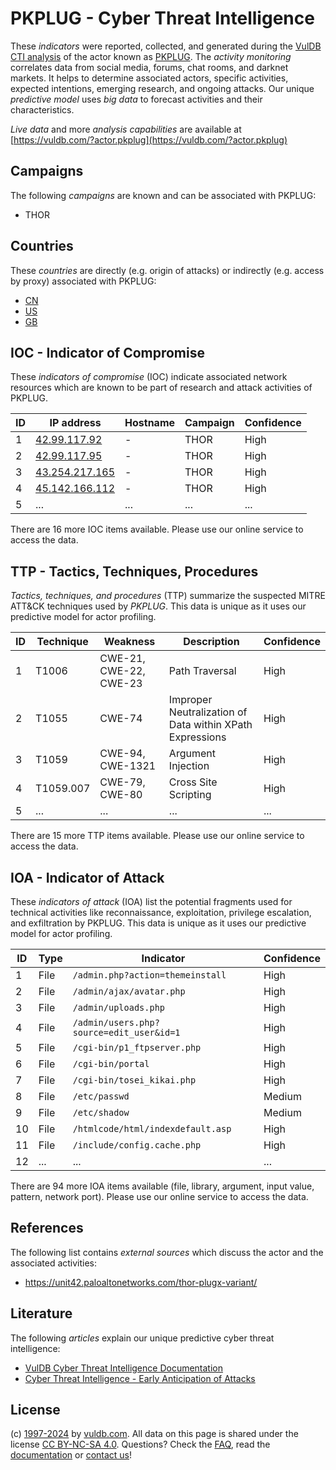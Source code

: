 # PKPLUG - Cyber Threat Intelligence

These _indicators_ were reported, collected, and generated during the [VulDB CTI analysis](https://vuldb.com/?kb.cti) of the actor known as [PKPLUG](https://vuldb.com/?actor.pkplug). The _activity monitoring_ correlates data from social media, forums, chat rooms, and darknet markets. It helps to determine associated actors, specific activities, expected intentions, emerging research, and ongoing attacks. Our unique _predictive model_ uses _big data_ to forecast activities and their characteristics.

_Live data_ and more _analysis capabilities_ are available at [https://vuldb.com/?actor.pkplug](https://vuldb.com/?actor.pkplug)

## Campaigns

The following _campaigns_ are known and can be associated with PKPLUG:

* THOR

## Countries

These _countries_ are directly (e.g. origin of attacks) or indirectly (e.g. access by proxy) associated with PKPLUG:

* [CN](https://vuldb.com/?country.cn)
* [US](https://vuldb.com/?country.us)
* [GB](https://vuldb.com/?country.gb)

## IOC - Indicator of Compromise

These _indicators of compromise_ (IOC) indicate associated network resources which are known to be part of research and attack activities of PKPLUG.

ID | IP address | Hostname | Campaign | Confidence
-- | ---------- | -------- | -------- | ----------
1 | [42.99.117.92](https://vuldb.com/?ip.42.99.117.92) | - | THOR | High
2 | [42.99.117.95](https://vuldb.com/?ip.42.99.117.95) | - | THOR | High
3 | [43.254.217.165](https://vuldb.com/?ip.43.254.217.165) | - | THOR | High
4 | [45.142.166.112](https://vuldb.com/?ip.45.142.166.112) | - | THOR | High
5 | ... | ... | ... | ...

There are 16 more IOC items available. Please use our online service to access the data.

## TTP - Tactics, Techniques, Procedures

_Tactics, techniques, and procedures_ (TTP) summarize the suspected MITRE ATT&CK techniques used by _PKPLUG_. This data is unique as it uses our predictive model for actor profiling.

ID | Technique | Weakness | Description | Confidence
-- | --------- | -------- | ----------- | ----------
1 | T1006 | CWE-21, CWE-22, CWE-23 | Path Traversal | High
2 | T1055 | CWE-74 | Improper Neutralization of Data within XPath Expressions | High
3 | T1059 | CWE-94, CWE-1321 | Argument Injection | High
4 | T1059.007 | CWE-79, CWE-80 | Cross Site Scripting | High
5 | ... | ... | ... | ...

There are 15 more TTP items available. Please use our online service to access the data.

## IOA - Indicator of Attack

These _indicators of attack_ (IOA) list the potential fragments used for technical activities like reconnaissance, exploitation, privilege escalation, and exfiltration by PKPLUG. This data is unique as it uses our predictive model for actor profiling.

ID | Type | Indicator | Confidence
-- | ---- | --------- | ----------
1 | File | `/admin.php?action=themeinstall` | High
2 | File | `/admin/ajax/avatar.php` | High
3 | File | `/admin/uploads.php` | High
4 | File | `/admin/users.php?source=edit_user&id=1` | High
5 | File | `/cgi-bin/p1_ftpserver.php` | High
6 | File | `/cgi-bin/portal` | High
7 | File | `/cgi-bin/tosei_kikai.php` | High
8 | File | `/etc/passwd` | Medium
9 | File | `/etc/shadow` | Medium
10 | File | `/htmlcode/html/indexdefault.asp` | High
11 | File | `/include/config.cache.php` | High
12 | ... | ... | ...

There are 94 more IOA items available (file, library, argument, input value, pattern, network port). Please use our online service to access the data.

## References

The following list contains _external sources_ which discuss the actor and the associated activities:

* https://unit42.paloaltonetworks.com/thor-plugx-variant/

## Literature

The following _articles_ explain our unique predictive cyber threat intelligence:

* [VulDB Cyber Threat Intelligence Documentation](https://vuldb.com/?kb.cti)
* [Cyber Threat Intelligence - Early Anticipation of Attacks](https://www.scip.ch/en/?labs.20201022)

## License

(c) [1997-2024](https://vuldb.com/?kb.changelog) by [vuldb.com](https://vuldb.com/?kb.about). All data on this page is shared under the license [CC BY-NC-SA 4.0](https://creativecommons.org/licenses/by-nc-sa/4.0/). Questions? Check the [FAQ](https://vuldb.com/?kb.faq), read the [documentation](https://vuldb.com/?kb) or [contact us](https://vuldb.com/?contact)!
